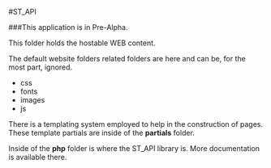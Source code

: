 #ST_API

###This application is in Pre-Alpha.

This folder holds the hostable WEB content.

The default website folders related folders are here and can be, for the most part, ignored.

+ css
+ fonts
+ images
+ js

There is a templating system employed to help in the construction of pages.
These template partials are inside of the **partials** folder.

Inside of the **php** folder is where the ST_API library is. More documentation is available there.